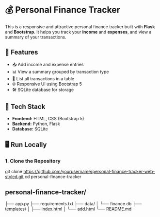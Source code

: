 # 💰 Personal Finance Tracker 

This is a responsive and attractive personal finance tracker built with **Flask** and **Bootstrap**. It helps you track your **income** and **expenses**, and view a summary of your transactions.

## 🔧 Features

- 📥 Add income and expense entries
- 📊 View a summary grouped by transaction type
- 📜 List all transactions in a table
- 🌐 Responsive UI using Bootstrap 5
- 🛠️ SQLite database for storage

## 🚀 Tech Stack

- **Frontend:** HTML, CSS (Bootstrap 5)
- **Backend:** Python, Flask
- **Database:** SQLite

## 🖥️ Run Locally

### 1. Clone the Repository

git clone https://github.com/yourusername/personal-finance-tracker-web-styled.git
cd personal-finance-tracker

## personal-finance-tracker/
├── app.py
├── requirements.txt
├── data/
│   └── finance.db
├── templates/
│   ├── index.html
│   └── add.html
└── README.md
